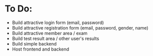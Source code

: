 # To Do:

- Build attractive login form (email, password)
- Build attractive registration form (email, password, gender, name)
- Build attractive member area / exam
- Build test result area / other user's results
- Build simple backend
- Host frontend and backend

